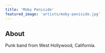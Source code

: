 ```yaml
---
title: 'Moby Peniside'
featured_image: 'artists/moby-peniside.jpg'
---
```


## About

Punk band from West Hollywood, California. 
